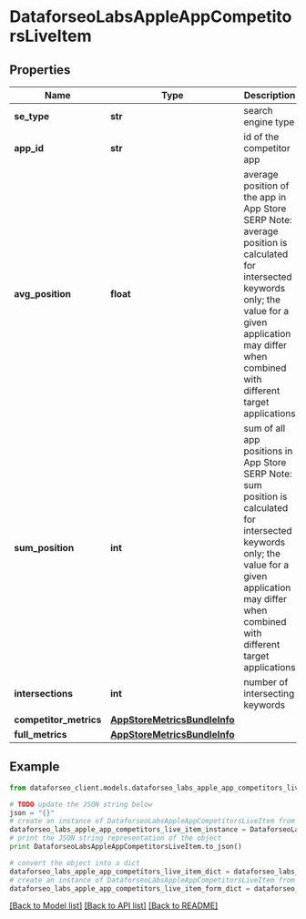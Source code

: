 # DataforseoLabsAppleAppCompetitorsLiveItem


## Properties

Name | Type | Description | Notes
------------ | ------------- | ------------- | -------------
**se_type** | **str** | search engine type | [optional] 
**app_id** | **str** | id of the competitor app | [optional] 
**avg_position** | **float** | average position of the app in App Store SERP Note: average position is calculated for intersected keywords only; the value for a given application may differ when combined with different target applications | [optional] 
**sum_position** | **int** | sum of all app positions in App Store SERP Note: sum position is calculated for intersected keywords only; the value for a given application may differ when combined with different target applications | [optional] 
**intersections** | **int** | number of intersecting keywords | [optional] 
**competitor_metrics** | [**AppStoreMetricsBundleInfo**](AppStoreMetricsBundleInfo.md) |  | [optional] 
**full_metrics** | [**AppStoreMetricsBundleInfo**](AppStoreMetricsBundleInfo.md) |  | [optional] 

## Example

```python
from dataforseo_client.models.dataforseo_labs_apple_app_competitors_live_item import DataforseoLabsAppleAppCompetitorsLiveItem

# TODO update the JSON string below
json = "{}"
# create an instance of DataforseoLabsAppleAppCompetitorsLiveItem from a JSON string
dataforseo_labs_apple_app_competitors_live_item_instance = DataforseoLabsAppleAppCompetitorsLiveItem.from_json(json)
# print the JSON string representation of the object
print DataforseoLabsAppleAppCompetitorsLiveItem.to_json()

# convert the object into a dict
dataforseo_labs_apple_app_competitors_live_item_dict = dataforseo_labs_apple_app_competitors_live_item_instance.to_dict()
# create an instance of DataforseoLabsAppleAppCompetitorsLiveItem from a dict
dataforseo_labs_apple_app_competitors_live_item_form_dict = dataforseo_labs_apple_app_competitors_live_item.from_dict(dataforseo_labs_apple_app_competitors_live_item_dict)
```
[[Back to Model list]](../README.md#documentation-for-models) [[Back to API list]](../README.md#documentation-for-api-endpoints) [[Back to README]](../README.md)


